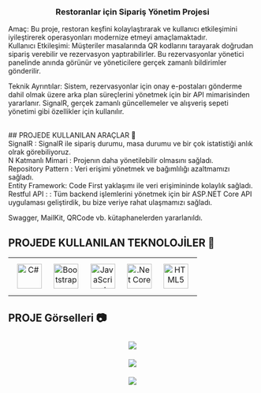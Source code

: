 ### <div align="center">Restoranlar için Sipariş Yönetim Projesi</div>  
  

Amaç: Bu proje, restoran keşfini kolaylaştırarak ve kullanıcı etkileşimini iyileştirerek operasyonları modernize etmeyi amaçlamaktadır.<br/>
Kullanıcı Etkileşimi: Müşteriler masalarında QR kodlarını tarayarak doğrudan sipariş verebilir ve rezervasyon yaptırabilirler. Bu rezervasyonlar yönetici panelinde anında görünür ve yöneticilere gerçek zamanlı bildirimler gönderilir. <br/>

Teknik Ayrıntılar: Sistem, rezervasyonlar için onay e-postaları gönderme dahil olmak üzere arka plan süreçlerini yönetmek için bir API mimarisinden yararlanır. SignalR, gerçek zamanlı güncellemeler ve alışveriş sepeti yönetimi gibi özellikler için kullanılır.
  

<br/>  
## PROJEDE KULLANILAN ARAÇLAR 🎯 
<br/>
SignalR : SignalR ile sipariş durumu, masa durumu ve bir çok istatistiği anlık olrak görebiliyoruz.<br/>
N Katmanlı Mimari : Projenın daha yönetilebilir olmasını sağladı.<br/>
Repository Pattern : Veri erişimi yönetmek ve bağımlılığı azaltmamızı sağladı.<br/>
Entity Framework: Code First yaklaşımı ile veri erişimininde kolaylık sağladı.<br/>
Restful API : : Tüm backend işlemlerini yönetmek için bir ASP.NET Core API uygulaması geliştirdik, bu bize veriye rahat ulaşmamızı sağladı.<br/>

Swagger, MailKit, QRCode vb. kütaphanelerden yararlanıldı.

## PROJEDE KULLANILAN TEKNOLOJİLER 🎯 
<table><tr><td valign="top" ">

<div align="center">  
<a href="https://docs.microsoft.com/en-us/dotnet/csharp/" target="_blank"><img style="margin: 10px" src="https://profilinator.rishav.dev/skills-assets/csharp-original.svg" alt="C#" height="50" /></a>  
<a href="https://getbootstrap.com/docs/3.4/javascript/" target="_blank"><img style="margin: 10px" src="https://profilinator.rishav.dev/skills-assets/bootstrap-plain.svg" alt="Bootstrap" height="50" /></a>  
<a href="https://www.javascript.com/" target="_blank"><img style="margin: 10px" src="https://profilinator.rishav.dev/skills-assets/javascript-original.svg" alt="JavaScript" height="50" /></a>  
<a href="https://dotnet.microsoft.com/download" target="_blank"><img style="margin: 10px" src="https://profilinator.rishav.dev/skills-assets/dotnetcore.png" alt=".Net Core" height="50" /></a>  
<a href="https://en.wikipedia.org/wiki/HTML5" target="_blank"><img style="margin: 10px" src="https://profilinator.rishav.dev/skills-assets/html5-original-wordmark.svg" alt="HTML5" height="50" /></a>  
</div>
</table>

## PROJE Görselleri 📷 

<div align="center">  

<a><img style="margin: 10px" src="https://i.hizliresim.com/61yu4ko.png" /></a>  
<a><img style="margin: 10px" src="https://i.hizliresim.com/e3g621o.png" /></a>  
<a><img style="margin: 10px" src="https://i.hizliresim.com/ahiis4d.png" /></a>  
</div>
